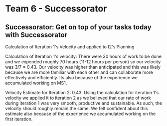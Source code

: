 # Team 6 - Successorator 

Successorator: Get on top of your tasks today with Successorator
---
Calculation of Iteration 1's Velocity and applied to I2's Planning

Calculation of Iteration 1's velocity: There were 30 hours of work to be done and we expended roughly 70 hours (11-12 hours per person) so our velocity was 3/7 = 0.43. Our velocity was higher than anticipated and this was likely because we are more familiar with each other and can collaborate more effectively and efficiently. Its also because of the experience we accumulated working on MS1. 

Velocity Estimate for Iteration 2: 0.43. Using the calculation for iteration 1's velocity we applied it to iteration 2 as we believed that our rate of work during iteration 1 was very smooth, productive and sustainable. As such, the velocity should roughly remain the same. We felt confident about this estimate also because of the experience we accumulated working on the first iteration. 
